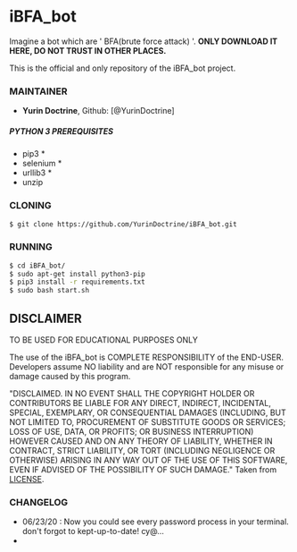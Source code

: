 # iBFA_bot
Imagine a bot which are ' BFA(brute force attack) '.
**ONLY DOWNLOAD IT HERE, DO NOT TRUST IN OTHER PLACES.**

This is the official and only repository of the iBFA_bot project.

### MAINTAINER

- **Yurin Doctrine**, Github: [@YurinDoctrine]

##### PYTHON 3 PREREQUISITES
- pip3 *
- selenium *
- urllib3 *
- unzip
### CLONING

```sh
$ git clone https://github.com/YurinDoctrine/iBFA_bot.git
```

### RUNNING

```sh
$ cd iBFA_bot/
$ sudo apt-get install python3-pip
$ pip3 install -r requirements.txt
$ sudo bash start.sh
```

## DISCLAIMER

TO BE USED FOR EDUCATIONAL PURPOSES ONLY

The use of the iBFA_bot is COMPLETE RESPONSIBILITY of the END-USER. Developers assume NO liability and are NOT responsible for any misuse or damage caused by this program.

"DISCLAIMED. IN NO EVENT SHALL THE COPYRIGHT HOLDER OR CONTRIBUTORS BE LIABLE
FOR ANY DIRECT, INDIRECT, INCIDENTAL, SPECIAL, EXEMPLARY, OR CONSEQUENTIAL
DAMAGES (INCLUDING, BUT NOT LIMITED TO, PROCUREMENT OF SUBSTITUTE GOODS OR
SERVICES; LOSS OF USE, DATA, OR PROFITS; OR BUSINESS INTERRUPTION) HOWEVER
CAUSED AND ON ANY THEORY OF LIABILITY, WHETHER IN CONTRACT, STRICT LIABILITY,
OR TORT (INCLUDING NEGLIGENCE OR OTHERWISE) ARISING IN ANY WAY OUT OF THE USE
OF THIS SOFTWARE, EVEN IF ADVISED OF THE POSSIBILITY OF SUCH DAMAGE."
Taken from [LICENSE](LICENSE).


### CHANGELOG
- 06/23/20 : Now you could see every password process in your terminal. don't forgot to kept-up-to-date! cy@... 
-

